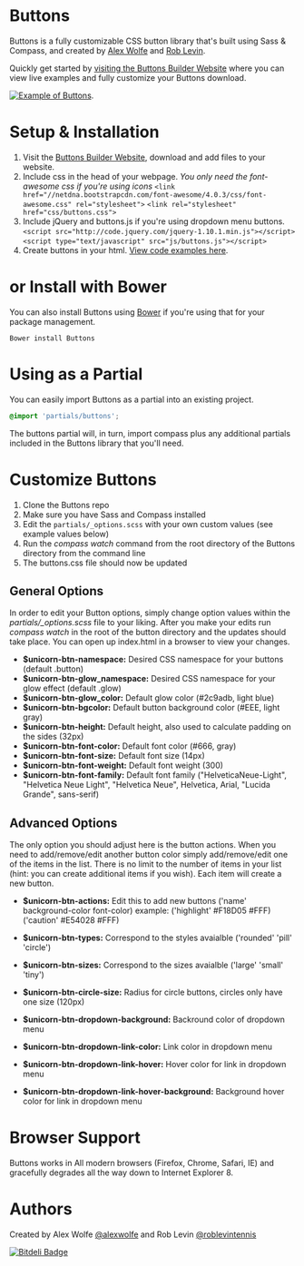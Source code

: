 Buttons
=======

Buttons is a fully customizable CSS button library that's built using Sass & Compass, and created by [Alex Wolfe](https://twitter.com/alexwolfe) and [Rob Levin](https://twitter.com/roblevintennis).

Quickly get started by [visiting the Buttons Builder Website](http://alexwolfe.github.io/Buttons/) where you can view live examples and fully customize your Buttons download.

[![Example of Buttons](https://dl.dropboxusercontent.com/u/1517246/buttons.png "Example of Buttons")](http://alexwolfe.github.io/Buttons/).

Setup & Installation
====================

1. Visit the [Buttons Builder Website](http://alexwolfe.github.io/Buttons/), download and add files to your website.
2. Include css in the head of your webpage. *You only need the font-awesome css if you're using icons*
    `<link href="//netdna.bootstrapcdn.com/font-awesome/4.0.3/css/font-awesome.css" rel="stylesheet">`
    `<link rel="stylesheet" href="css/buttons.css">`
3. Include jQuery and buttons.js if you're using dropdown menu buttons.
    `<script src="http://code.jquery.com/jquery-1.10.1.min.js"></script>`
    `<script type="text/javascript" src="js/buttons.js"></script>`
4. Create buttons in your html. [View code examples here](http://alexwolfe.github.io/Buttons/).


or Install with Bower
====================
You can also install Buttons using [Bower](http://bower.io/) if you're using that for your package management.

`Bower install Buttons`

Using as a Partial
==================
You can easily import Buttons as a partial into an existing project.

```css
@import 'partials/buttons';
```

The buttons partial will, in turn, import compass plus any additional partials included in the Buttons library that you'll need.

Customize Buttons
====================

1. Clone the Buttons repo
2. Make sure you have Sass and Compass installed
3. Edit the `partials/_options.scss` with your own custom values (see example values below)
4. Run the *compass watch* command from the root directory of the Buttons directory from the command line
5. The buttons.css file should now be updated


General Options
---------------

In order to edit your Button options, simply change option values within the *partials/_options.scss* file to your liking. After you make your edits run *compass watch* in the root of the button directory and the updates should take place.
You can open up index.html in a browser to view your changes.

* **$unicorn-btn-namespace:**  Desired CSS namespace for your buttons (default .button)
* **$unicorn-btn-glow_namespace:** Desired CSS namespace for your glow effect (default .glow)
* **$unicorn-btn-glow_color:** Default glow color (#2c9adb, light blue)
* **$unicorn-btn-bgcolor:** Default button background color (#EEE, light gray)
* **$unicorn-btn-height:** Default height, also used to calculate padding on the sides (32px)
* **$unicorn-btn-font-color:** Default font color (#666, gray)
* **$unicorn-btn-font-size:** Default font size (14px)
* **$unicorn-btn-font-weight:** Default font weight (300)
* **$unicorn-btn-font-family:**  Default font family ("HelveticaNeue-Light", "Helvetica Neue Light", "Helvetica Neue", Helvetica, Arial, "Lucida Grande", sans-serif)


Advanced Options
----------------

The only option you should adjust here is the button actions. When you need to add/remove/edit another button
color simply add/remove/edit one of the items in the list. There is no limit to the number of items in your list (hint: you can create additional items if you wish). Each item will create a new button.

* **$unicorn-btn-actions:** Edit this to add new buttons ('name' background-color font-color) example: ('highlight' #F18D05 #FFF) ('caution' #E54028 #FFF)
* **$unicorn-btn-types:** Correspond to the styles avaialble ('rounded' 'pill' 'circle')
* **$unicorn-btn-sizes:** Correspond to the sizes avaialble ('large' 'small' 'tiny')
* **$unicorn-btn-circle-size:** Radius for circle buttons, circles only have one size (120px)

* **$unicorn-btn-dropdown-background:** Backround color of dropdown menu
* **$unicorn-btn-dropdown-link-color:** Link color in dropdown menu
* **$unicorn-btn-dropdown-link-hover:** Hover color for link in dropdown menu
* **$unicorn-btn-dropdown-link-hover-background:** Background hover color for link in dropdown menu


Browser Support
====================
Buttons works in All modern browsers (Firefox, Chrome, Safari, IE) and gracefully degrades all the way down to Internet Explorer 8.


Authors
===================
Created by Alex Wolfe [@alexwolfe](https://twitter.com/alexwolfe) and Rob Levin [@roblevintennis ](https://twitter.com/roblevintennis)

[![Bitdeli Badge](https://d2weczhvl823v0.cloudfront.net/alexwolfe/buttons/trend.png)](https://bitdeli.com/free "Bitdeli Badge")